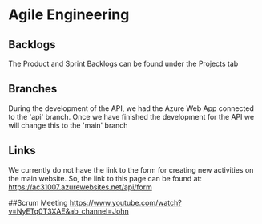 # Agile Engineering

## Backlogs
The Product and Sprint Backlogs can be found under the Projects tab

## Branches
During the development of the API, we had the Azure Web App connected to the 'api' branch. Once we have finished the development for the API we will change this to the 'main' branch

## Links
We currently do not have the link to the form for creating new activities on the main website. So, the link to this page can be found at:
https://ac31007.azurewebsites.net/api/form

##Scrum Meeting
https://www.youtube.com/watch?v=NyETq0T3XAE&ab_channel=John
